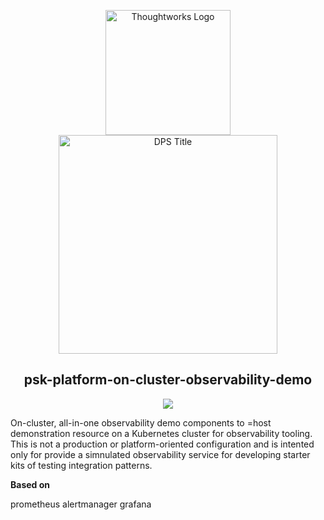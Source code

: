 <div align="center">
	<p>
	<img alt="Thoughtworks Logo" src="https://raw.githubusercontent.com/twplatformlabs/static/master/thoughtworks_flamingo_wave.png?sanitize=true" width=200 /><br />
	<img alt="DPS Title" src="https://raw.githubusercontent.com/twplatformlabs/static/master/EMPCPlatformStarterKitsImage.png?sanitize=true" width=350/><br />
	<h2>psk-platform-on-cluster-observability-demo</h2>
	<a href="https://opensource.org/licenses/MIT"><img src="https://img.shields.io/github/license/twplatformlabs/psk-aws-control-plane-extensions"></a>
	</p>
</div>

On-cluster, all-in-one observability demo components to =host demonstration resource on a Kubernetes cluster for observability tooling. This is not a production or platform-oriented configuration and is intented only for provide a simnulated observability service for developing starter kits of testing integration patterns.  


**Based on**

prometheus
alertmanager
grafana
